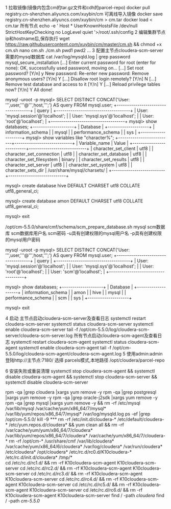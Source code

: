 1 拉取镜像(镜像内包含cm的tar.gz文件和cdh的parcel-repo)
docker pull registry.cn-shenzhen.aliyuncs.com/xuybin/cm
可离线导入镜像
docker save registry.cn-shenzhen.aliyuncs.com/xuybin/cm > cm.tar
docker load < cm.tar
所有节点
echo -e '
Host *
UserKnownHostsFile /dev/null
StrictHostKeyChecking no
LogLevel quiet
'>/root/.ssh/config
2 编辑集群节点ip和hostname后,保存执行
wget https://raw.githubusercontent.com/xuybin/cm/master/cm.sh && chmod +x cm.sh
nano cm.sh
./cm.sh pwd1 pwd2 ...
3 配置主节点cloudera-scm-server需要的mysql数据库
cat /var/log/mysqld.log | grep password
mysql_secure_installation
[...]
Enter current password for root (enter for none):
OK, successfully used password, moving on...
[...]
Set root password? [Y/n] y
New password:
Re-enter new password:
Remove anonymous users? [Y/n] Y
[...]
Disallow root login remotely? [Y/n] N
[...]
Remove test database and access to it [Y/n] Y
[...]
Reload privilege tables now? [Y/n] Y
All done!

mysql -uroot -p
mysql> SELECT DISTINCT CONCAT('User: ''',user,'''@''',host,''';') AS query FROM mysql.user;
+------------------------------------+
| query                              |
+------------------------------------+
| User: 'mysql.session'@'localhost'; |
| User: 'mysql.sys'@'localhost';     |
| User: 'root'@'localhost';          |
+------------------------------------+
mysql> show databases;
+--------------------+
| Database           |
+--------------------+
| information_schema |
| mysql              |
| performance_schema |
| sys                |
+--------------------+
mysql> show variables like "character%";
+--------------------------+----------------------------+
| Variable_name            | Value                      |
+--------------------------+----------------------------+
| character_set_client     | utf8                       |
| character_set_connection | utf8                       |
| character_set_database   | utf8                       |
| character_set_filesystem | binary                     |
| character_set_results    | utf8                       |
| character_set_server     | utf8                       |
| character_set_system     | utf8                       |
| character_sets_dir       | /usr/share/mysql/charsets/ |
+--------------------------+----------------------------+

mysql> create database hive DEFAULT CHARSET utf8 COLLATE utf8_general_ci;

mysql> create database amon DEFAULT CHARSET utf8 COLLATE utf8_general_ci;

mysql> exit

/opt/cm-5.5.0/share/cmf/schema/scm_prepare_database.sh mysql scm数据库 scm数据库用户名 scm密码 -u具有创建权限的mysql用户名 -p具有创建权限的mysql用户密码

mysql -uroot -p
mysql> SELECT DISTINCT CONCAT('User: ''',user,'''@''',host,''';') AS query FROM mysql.user;
+------------------------------------+
| query                              |
+------------------------------------+
| User: 'mysql.session'@'localhost'; |
| User: 'mysql.sys'@'localhost';     |
| User: 'root'@'localhost';          |
| User: 'scm'@'localhost';           |
+------------------------------------+

mysql> show databases;
+--------------------+
| Database           |
+--------------------+
| information_schema |
| amon               |
| hive               |
| mysql              |
| performance_schema |
| scm                |
| sys                |
+--------------------+

mysql> exit

4 启动
主节点启动cloudera-scm-server及查看日志
systemctl restart cloudera-scm-server
systemctl status cloudera-scm-server
systemctl enable cloudera-scm-server
tail -f /opt/cm-5.5.0/log/cloudera-scm-server/cloudera-scm-server.log
所有节点启动cloudera-scm-agent及查看日志
systemctl restart cloudera-scm-agent
systemctl status cloudera-scm-agent
systemctl enable cloudera-scm-agent
tail -f /opt/cm-5.5.0/log/cloudera-scm-agent/cloudera-scm-agent.log
5 使用admin:admin登陆http://主节点:7180/
选择 parcels模式,本地路径 /opt/cloudera/parcel-repo

6 安装失败或重装清理
systemctl stop cloudera-scm-agent &&  systemctl disable cloudera-scm-agent && systemctl stop cloudera-scm-server &&  systemctl disable cloudera-scm-server

rpm -qa |grep cloudera |xargs yum remove -y
rpm -qa |grep postgresql |xargs yum remove -y 
rpm -qa |grep oracle-j2sdk |xargs yum remove -y
rpm -qa |grep mysql |xargs yum remove -y && rm -rf /etc/mysql /var/lib/mysql /var/cache/yum/x86_64/7/mysql* /var/lib/yum/repos/x86_64/7/mysql* /var/log/mysqld.log
ps -ef |grep /opt/cm-5.5.0/
kill -9 ***
rm -rf /etc/init.d/cloudera-* /etc/default/cloudera-* /etc/yum.repos.d/cloudera* && yum clean all && rm -rf /var/cache/yum/yum/x86_64/7/cloudera* /var/lib/yum/repos/x86_64/7/cloudera* /var/cache/yum/x86_64/7/cloudera-*
rm -rf /opt/cm-* /usr/share/cmf /var/lib/cloudera* /var/cache/yum/x86_64/6/cloudera* /var/log/cloudera* /var/run/cloudera* /etc/cloudera* /opt/cloudera*  /etc/rc.d/rc0.d/K10cloudera-* /etc/rc.d/init.d/cloudera* /tmp/*  
cd /etc/rc.d/rc1.d/ && rm -rf K10cloudera-scm-agent K10cloudera-scm-server
cd /etc/rc.d/rc2.d/ && rm -rf K10cloudera-scm-agent K10cloudera-scm-server
cd /etc/rc.d/rc3.d/ && rm -rf K10cloudera-scm-agent K10cloudera-scm-server
cd /etc/rc.d/rc4.d/ && rm -rf K10cloudera-scm-agent K10cloudera-scm-server
cd /etc/rc.d/rc5.d/ && rm -rf K10cloudera-scm-agent K10cloudera-scm-server
cd /etc/rc.d/rc6.d/ && rm -rf K10cloudera-scm-agent K10cloudera-scm-server
find / -path *cloudera*
find / -path *cm-5.5.0*